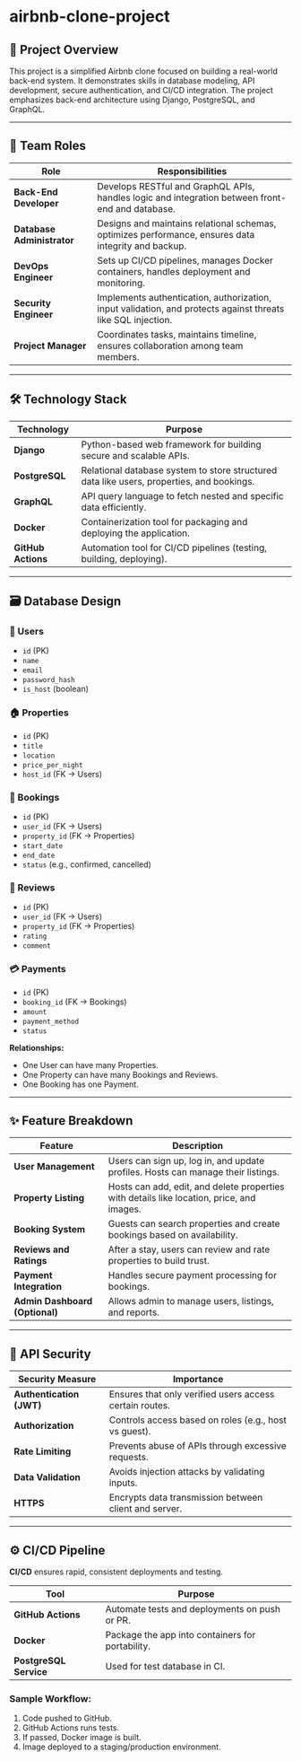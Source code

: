# airbnb-clone-project
## 📌 Project Overview

This project is a simplified Airbnb clone focused on building a real-world back-end system. It demonstrates skills in database modeling, API development, secure authentication, and CI/CD integration. The project emphasizes back-end architecture using Django, PostgreSQL, and GraphQL.

---

## 👥 Team Roles

| Role | Responsibilities |
|------|------------------|
| **Back-End Developer** | Develops RESTful and GraphQL APIs, handles logic and integration between front-end and database. |
| **Database Administrator** | Designs and maintains relational schemas, optimizes performance, ensures data integrity and backup. |
| **DevOps Engineer** | Sets up CI/CD pipelines, manages Docker containers, handles deployment and monitoring. |
| **Security Engineer** | Implements authentication, authorization, input validation, and protects against threats like SQL injection. |
| **Project Manager** | Coordinates tasks, maintains timeline, ensures collaboration among team members. |

---

## 🛠️ Technology Stack

| Technology | Purpose |
|------------|---------|
| **Django** | Python-based web framework for building secure and scalable APIs. |
| **PostgreSQL** | Relational database system to store structured data like users, properties, and bookings. |
| **GraphQL** | API query language to fetch nested and specific data efficiently. |
| **Docker** | Containerization tool for packaging and deploying the application. |
| **GitHub Actions** | Automation tool for CI/CD pipelines (testing, building, deploying). |

---

## 🗃️ Database Design

### 🧑 Users
- `id` (PK)
- `name`
- `email`
- `password_hash`
- `is_host` (boolean)

### 🏠 Properties
- `id` (PK)
- `title`
- `location`
- `price_per_night`
- `host_id` (FK → Users)

### 📆 Bookings
- `id` (PK)
- `user_id` (FK → Users)
- `property_id` (FK → Properties)
- `start_date`
- `end_date`
- `status` (e.g., confirmed, cancelled)

### 💬 Reviews
- `id` (PK)
- `user_id` (FK → Users)
- `property_id` (FK → Properties)
- `rating`
- `comment`

### 💳 Payments
- `id` (PK)
- `booking_id` (FK → Bookings)
- `amount`
- `payment_method`
- `status`

**Relationships:**
- One User can have many Properties.
- One Property can have many Bookings and Reviews.
- One Booking has one Payment.

---

## ✨ Feature Breakdown

| Feature | Description |
|---------|-------------|
| **User Management** | Users can sign up, log in, and update profiles. Hosts can manage their listings. |
| **Property Listing** | Hosts can add, edit, and delete properties with details like location, price, and images. |
| **Booking System** | Guests can search properties and create bookings based on availability. |
| **Reviews and Ratings** | After a stay, users can review and rate properties to build trust. |
| **Payment Integration** | Handles secure payment processing for bookings. |
| **Admin Dashboard (Optional)** | Allows admin to manage users, listings, and reports. |

---

## 🔐 API Security

| Security Measure | Importance |
|------------------|------------|
| **Authentication (JWT)** | Ensures that only verified users access certain routes. |
| **Authorization** | Controls access based on roles (e.g., host vs guest). |
| **Rate Limiting** | Prevents abuse of APIs through excessive requests. |
| **Data Validation** | Avoids injection attacks by validating inputs. |
| **HTTPS** | Encrypts data transmission between client and server. |

---

## ⚙️ CI/CD Pipeline

**CI/CD** ensures rapid, consistent deployments and testing.

| Tool | Purpose |
|------|---------|
| **GitHub Actions** | Automate tests and deployments on push or PR. |
| **Docker** | Package the app into containers for portability. |
| **PostgreSQL Service** | Used for test database in CI. |

### Sample Workflow:
1. Code pushed to GitHub.
2. GitHub Actions runs tests.
3. If passed, Docker image is built.
4. Image deployed to a staging/production environment.


